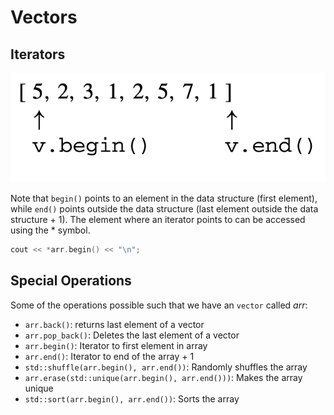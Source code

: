 # Vectors

## Iterators

![Iterators](images/vectors/iterators.png)

Note that `begin()` points to an element in the data structure (first element), while `end()` points outside the data structure (last element outside the data structure + 1). The element where an iterator points to can be accessed using the $*$ symbol.

```cpp
cout << *arr.begin() << "\n";
```

## Special Operations

Some of the operations possible such that we have an `vector` called $arr$:

-   `arr.back()`: returns last element of a vector
-   `arr.pop_back()`: Deletes the last element of a vector
-   `arr.begin()`: Iterator to first element in array
-   `arr.end()`: Iterator to end of the array + 1
-   `std::shuffle(arr.begin(), arr.end())`: Randomly shuffles the array
-   `arr.erase(std::unique(arr.begin(), arr.end()))`: Makes the array unique
-   `std::sort(arr.begin(), arr.end())`: Sorts the array

